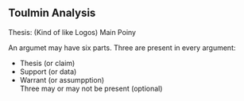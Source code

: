 ## Toulmin Analysis
Thesis: (Kind of like Logos)    Main Poiny 



An argumet may have six parts. 
Three are present in every argument:  
- Thesis (or claim)  
- Support (or data)  
- Warrant (or assumpption)  
Three may or may not be present (optional)